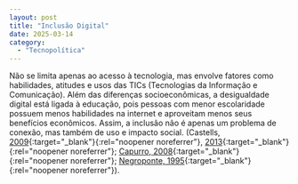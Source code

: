 ```yaml
---
layout: post
title: "Inclusão Digital"
date: 2025-03-14
category:
  - "Tecnopolítica"
---
```

Não se limita apenas ao acesso à tecnologia, mas envolve fatores como habilidades, atitudes e usos das TICs (Tecnologias da Informação e Comunicação). Além das diferenças socioeconômicas, a desigualdade digital está ligada à educação, pois pessoas com menor escolaridade possuem menos habilidades na internet e aproveitam menos seus benefícios econômicos. Assim, a inclusão não é apenas um problema de conexão, mas também de uso e impacto social. (Castells, [2009](https://onlinelibrary.wiley.com/doi/book/10.1002/9781444319514){:target="_blank"}{:rel="noopener noreferrer"}, [2013](https://www.alianzaeditorial.es/primer_capitulo/comunicacion-y-poder.pdf){:target="_blank"}{:rel="noopener noreferrer"}; [Capurro, 2008](https://onlinelibrary.wiley.com/doi/book/10.1002/9780470281819#page=641){:target="_blank"}{:rel="noopener noreferrer"}; [Negroponte, 1995](https://www.amazon.com.br/Being-Digital-Nicholas-Negroponte/dp/0679762906?__mk_pt_BR=%C3%85M%C3%85%C5%BD%C3%95%C3%91&dib=eyJ2IjoiMSJ9.0mx_rWXS4WfQKB_HNrXuWQMtUx4bjTyrIX43l6xDo-QwcpgU-toLD1SWcb5Y8tCwHFRZB2D4i5YMhMiZDD9jYg096S06K4HTW0FVdicAEHPl-Xiy2nqBHxPL8P7MI0VyMuG5dZ-WKyuVfoeCE_SCeiBhNtfvicLe9-s-NjuicYt3rm6J5ZHcYJeleI8fv9blSSqPHwiLuiRjRI3dfxYPeB0aG7LacQOfTBF17eto6BqET6KPkFWYKXvsEN9utltXujqYM-EvszAdvTchH7MhsjIcCCiBq5WLyGoiEJoh7qtMkLXRcdpuwbcCJQCzHcjrWBo98FUgizMdK0QvEf4lawL7ax_K_-wjtB2bKa6mKsexsQ1gaBvHPtQ2ptlzyH10mNfpLNuDzj92cBvNmS5fR0Bw1ZGAPhoaJ_D8VKT4kdDETGY0W47LeJEkB3zMAelp.JCw4uFqS9Z_iABph-0emmIdgScK4I45aj7meUoyl-A4&dib_tag=se&keywords=Being+digital&qid=1741963650&sr=8-1&ufe=app_do%3Aamzn1.fos.6d798eae-cadf-45de-946a-f477d47705b9){:target="_blank"}{:rel="noopener noreferrer"}).